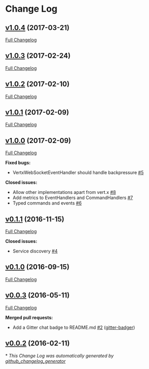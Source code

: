 # Change Log

## [v1.0.4](https://github.com/soundvibe/reacto/tree/v1.0.4) (2017-03-21)
[Full Changelog](https://github.com/soundvibe/reacto/compare/v1.0.3...v1.0.4)

## [v1.0.3](https://github.com/soundvibe/reacto/tree/v1.0.3) (2017-02-24)
[Full Changelog](https://github.com/soundvibe/reacto/compare/v1.0.2...v1.0.3)

## [v1.0.2](https://github.com/soundvibe/reacto/tree/v1.0.2) (2017-02-10)
[Full Changelog](https://github.com/soundvibe/reacto/compare/v1.0.1...v1.0.2)

## [v1.0.1](https://github.com/soundvibe/reacto/tree/v1.0.1) (2017-02-09)
[Full Changelog](https://github.com/soundvibe/reacto/compare/v1.0.0...v1.0.1)

## [v1.0.0](https://github.com/soundvibe/reacto/tree/v1.0.0) (2017-02-09)
[Full Changelog](https://github.com/soundvibe/reacto/compare/v0.1.1...v1.0.0)

**Fixed bugs:**

- VertxWebSocketEventHandler should handle backpressure [\#5](https://github.com/soundvibe/reacto/issues/5)

**Closed issues:**

- Allow other implementations apart from vert.x [\#8](https://github.com/soundvibe/reacto/issues/8)
- Add metrics to EventHandlers and CommandHandlers [\#7](https://github.com/soundvibe/reacto/issues/7)
- Typed commands and events [\#6](https://github.com/soundvibe/reacto/issues/6)

## [v0.1.1](https://github.com/soundvibe/reacto/tree/v0.1.1) (2016-11-15)
[Full Changelog](https://github.com/soundvibe/reacto/compare/v0.1.0...v0.1.1)

**Closed issues:**

- Service discovery [\#4](https://github.com/soundvibe/reacto/issues/4)

## [v0.1.0](https://github.com/soundvibe/reacto/tree/v0.1.0) (2016-09-15)
[Full Changelog](https://github.com/soundvibe/reacto/compare/v0.0.3...v0.1.0)

## [v0.0.3](https://github.com/soundvibe/reacto/tree/v0.0.3) (2016-05-11)
[Full Changelog](https://github.com/soundvibe/reacto/compare/v0.0.2...v0.0.3)

**Merged pull requests:**

- Add a Gitter chat badge to README.md [\#2](https://github.com/soundvibe/reacto/pull/2) ([gitter-badger](https://github.com/gitter-badger))

## [v0.0.2](https://github.com/soundvibe/reacto/tree/v0.0.2) (2016-02-11)


\* *This Change Log was automatically generated by [github_changelog_generator](https://github.com/skywinder/Github-Changelog-Generator)*